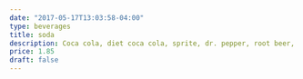 ```yaml
---
date: "2017-05-17T13:03:58-04:00"
type: beverages
title: soda
description: Coca cola, diet coca cola, sprite, dr. pepper, root beer, arnold palmer, lemonade
price: 1.85
draft: false
---
```

